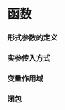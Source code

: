 # 函数
### 形式参数的定义

### 实参传入方式

### 变量作用域

### 闭包

<!--stackedit_data:
eyJoaXN0b3J5IjpbNDI0ODI1NSwtMTc0OTgyMTUwNyw3MzA5OT
gxMTZdfQ==
-->